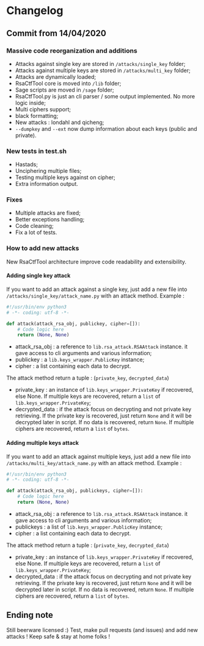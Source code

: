 # Changelog

## Commit from 14/04/2020

### Massive code reorganization and additions

- Attacks against single key are stored in  `/attacks/single_key` folder;
- Attacks against multiple keys are stored in  `/attacks/multi_key` folder;
- Attacks are dynamically loaded;
- RsaCtfTool core is moved into `/lib` folder;
- Sage scripts are moved in `/sage` folder;
- RsaCtfTool.py is just an cli parser / some output implemented. No more logic inside;
- Multi ciphers support;
- black formatting;
- New attacks : londahl and qicheng;
- `--dumpkey` and `--ext` now dump information about each keys (public and private).

### New tests in test.sh

- Hastads;
- Unciphering multiple files;
- Testing multiple keys against on cipher;
- Extra information output.

### Fixes

- Multiple attacks are fixed;
- Better exceptions handling;
- Code cleaning;
- Fix a lot of tests.

### How to add new attacks

New RsaCtfTool architecture improve code readability and extensibility.

#### Adding single key attack

If you want to add an attack against a single key, just add a new file into `/attacks/single_key/attack_name.py` with an attack method.
Example :

```python
#!/usr/bin/env python3
# -*- coding: utf-8 -*-

def attack(attack_rsa_obj, publickey, cipher=[]):
    # Code logic here
    return (None, None)
```

- attack_rsa_obj : a reference to `lib.rsa_attack.RSAAttack` instance. it gave access to cli arguments and various information;
- publickey : a `lib.keys_wrapper.PublicKey` instance;
- cipher : a list containing each data to decrypt.

The attack method return a tuple :
(`private_key`, `decrypted_data`)

- private_key : an instance of `lib.keys_wrapper.PrivateKey` if recovered, else None. If multiple keys are recovered, return a `list` of `lib.keys_wrapper.PrivateKey`;
- decrypted_data : if the attack focus on decrypting and not private key retrieving. If the private key is recovered, just return `None` and it will be decrypted later in script. If no data is recovered, return `None`. If multiple ciphers are recovered, return a `list` of `bytes`.

#### Adding multiple keys attack

If you want to add an attack against multiple keys, just add a new file into `/attacks/multi_key/attack_name.py` with an attack method.
Example :

```python
#!/usr/bin/env python3
# -*- coding: utf-8 -*-

def attack(attack_rsa_obj, publickeys, cipher=[]):
    # Code logic here
    return (None, None)
```

- attack_rsa_obj : a reference to `lib.rsa_attack.RSAAttack` instance. it gave access to cli arguments and various information;
- publickeys : a list of `lib.keys_wrapper.PublicKey` instance;
- cipher : a list containing each data to decrypt.

The attack method return a tuple :
(`private_key`, `decrypted_data`)

- private_key : an instance of `lib.keys_wrapper.PrivateKey` if recovered, else None. If multiple keys are recovered, return a `list` of `lib.keys_wrapper.PrivateKey`;
- decrypted_data : if the attack focus on decrypting and not private key retrieving. If the private key is recovered, just return `None` and it will be decrypted later in script. If no data is recovered, return `None`. If multiple ciphers are recovered, return a `list` of `bytes`.

## Ending note

Still beerware licensed :)
Test, make pull requests (and issues) and add new attacks !
Keep safe & stay at home folks !
